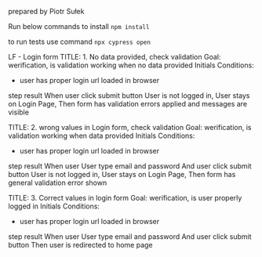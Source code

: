 prepared by Piotr Sułek

Run below commands to install
`npm install`

to run tests use command
`npx cypress open`


LF - Login form
  TITLE: 1. No data provided, check validation
  Goal: werification, is validation working when no data provided
  Initials Conditions:
   - user has proper login url loaded in browser

   step                               result
   When user click submit button      User is not logged in, User stays on Login Page, Then form has validation errors applied and messages are visible

  TITLE: 2. wrong values in Login form, check validation
  Goal: werification, is validation working when data provided
  Initials Conditions:
   - user has proper login url loaded in browser

   step                                     result
  When user User type email and password
  And user click submit button              User is not logged in, User stays on Login Page, Then form has general validation error shown



  TITLE: 3. Correct values in login form
  Goal: werification, is user properly logged in
  Initials Conditions:
   - user has proper login url loaded in browser

   step                                  result
  When user User type email and password
  And user click submit button          Then user is redirected to home page